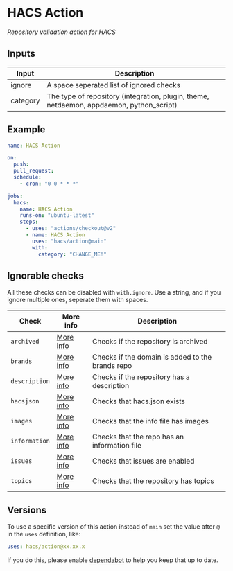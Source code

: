 # HACS Action

_Repository validation action for HACS_

## Inputs

| Input    | Description                                                                              |
| -------- | ---------------------------------------------------------------------------------------- |
| ignore   | A space seperated list of ignored checks                                                 |
| category | The type of repository (integration, plugin, theme, netdaemon, appdaemon, python_script) |

## Example

```yaml
name: HACS Action

on:
  push:
  pull_request:
  schedule:
    - cron: "0 0 * * *"

jobs:
  hacs:
    name: HACS Action
    runs-on: "ubuntu-latest"
    steps:
      - uses: "actions/checkout@v2"
      - name: HACS Action
        uses: "hacs/action@main"
        with:
          category: "CHANGE_ME!"
```

## Ignorable checks

All these checks can be disabled with `with.ignore`. Use a string, and if you ignore multiple ones, seperate them with spaces.

| Check         | More info                | Description                                      |
| ------------- | ------------------------ | ------------------------------------------------ |
| `archived`    | [More info][archived]    | Checks if the repository is archived             |
| `brands`      | [More info][brands]      | Checks if the domain is added to the brands repo |
| `description` | [More info][description] | Checks if the repository has a description       |
| `hacsjson`    | [More info][hacsjson]    | Checks that hacs.json exists                     |
| `images`      | [More info][images]      | Checks that the info file has images             |
| `information` | [More info][information] | Checks that the repo has an information file     |
| `issues`      | [More info][issues]      | Checks that issues are enabled                   |
| `topics`      | [More info][topics]      | Checks that the repository has topics            |

[archived]: https://hacs.xyz/docs/publish/include#check-archived
[brands]: https://hacs.xyz/docs/publish/include#check-brands
[description]: https://hacs.xyz/docs/publish/include#check-repository
[hacsjson]: https://hacs.xyz/docs/publish/include#check-hacs-manifest
[images]: https://hacs.xyz/docs/publish/include#check-images
[information]: https://hacs.xyz/docs/publish/include#check-info
[issues]: https://hacs.xyz/docs/publish/include#check-repository
[topics]: https://hacs.xyz/docs/publish/include#check-repository

## Versions

To use a specific version of this action instead of `main` set the value after `@` in the `uses` definition, like:

```yaml
uses: hacs/action@xx.xx.x
```

If you do this, please enable [dependabot](https://dependabot.com/github-actions/) to help you keep that up to date.
